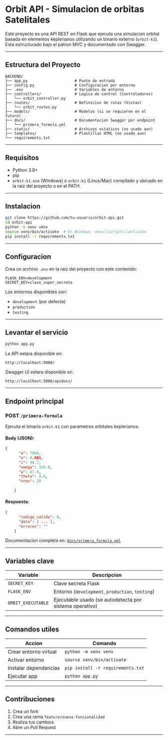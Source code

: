 # Orbit API - Simulacion de orbitas Satelitales

Este proyecto es una API REST en Flask que ejecuta una simulacion orbital basada en elementos keplerianos utilizando un binario externo (`orbit-k1`). Esta estructurado bajo el patron MVC y documentado con Swagger.

---

## Estructura del Proyecto

```
BACKEND/
├── app.py                     # Punto de entrada
├── config.py                  # Configuracion por entorno
├── .env                       # Variables de entorno
├── controllers/               # Logica de control (Controladores)
│   └── orbit_controller.py
├── routes/                    # Definicion de rutas (Vistas)
│   └── orbit_routes.py
├── models/                    # Modelos (si se requieren en el futuro)
├── docs/                      # Documentacion Swagger por endpoint
│   └── primera_formula.yml
├── static/                    # Archivos estaticos (no usado aun)
├── templates/                 # Plantillas HTML (no usado aun)
└── requirements.txt
```

---

## Requisitos

- Python 3.8+
- pip
- `orbit-k1.exe` (Windows) o `orbit-k1` (Linux/Mac) compilado y ubicado en la raiz del proyecto o en el PATH.

---

## Instalacion

```bash
git clone https://github.com/tu-usuario/orbit-api.git
cd orbit-api
python -m venv venv
source venv/bin/activate  # En Windows: venv\\Scripts\\activate
pip install -r requirements.txt
```

---

## Configuracion

Crea un archivo `.env` en la raiz del proyecto con este contenido:

```env
FLASK_ENV=development
SECRET_KEY=clave_super_secreta
```

Los entornos disponibles son:

- `development` (por defecto)
- `production`
- `testing`

---

## Levantar el servicio

```bash
python app.py
```

La API estara disponible en:

```
http://localhost:5000/
```

Swagger UI estara disponible en:

```
http://localhost:5000/apidocs/
```

---

## Endpoint principal

### POST `/primera-formula`

Ejecuta el binario `orbit-k1` con parametros orbitales keplerianos.

#### Body (JSON):

```json
{
      "a": 7000,
      "e": 0.001,
      "i": 98.7,
      "omega": 120.0,
      "w": 87.0,
      "theta": 0.0,
      "nrev": 20
    
    }
```
    
#### Respuesta:

```json
{
      "codigo_salida": 0,
      "data": [ ... ],
      "errores": ""
    }
```

Documentacion completa en: [`docs/primera_formula.yml`](docs/primera_formula.yml)

---

## Variables clave

| Variable         | Descripcion                                  |
|------------------|----------------------------------------------|
| `SECRET_KEY`     | Clave secreta Flask                          |
| `FLASK_ENV`      | Entorno (`development`, `production`, `testing`) |
| `ORBIT_EXECUTABLE` | Ejecutable usado (se autodetecta por sistema operativo) |

---

## Comandos utiles

| Accion               | Comando                                      |
|----------------------|----------------------------------------------|
| Crear entorno virtual| `python -m venv venv`                        |
| Activar entorno      | `source venv/bin/activate`                   |
| Instalar dependencias| `pip install -r requirements.txt`            |
| Ejecutar app         | `python app.py`                              |

---

## Contribuciones

1. Crea un fork
2. Crea una rama `feature/nueva-funcionalidad`
3. Realiza tus cambios
4. Abre un Pull Request 

---
